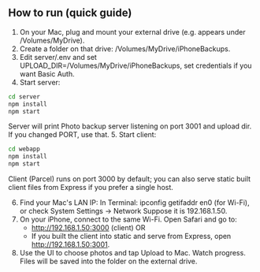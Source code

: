 ## How to run (quick guide)

1. On your Mac, plug and mount your external drive (e.g. appears under /Volumes/MyDrive).
2. Create a folder on that drive: /Volumes/MyDrive/iPhoneBackups.
3. Edit server/.env and set UPLOAD_DIR=/Volumes/MyDrive/iPhoneBackups, set credentials if you want Basic Auth.
4. Start server:

```zsh
cd server
npm install
npm start
```

Server will print Photo backup server listening on port 3001 and upload dir. If you changed PORT, use that.
5. Start client:

```zsh
cd webapp
npm install
npm start
```

Client (Parcel) runs on port 3000 by default; you can also serve static built client files from Express if you prefer a single host.

6. Find your Mac's LAN IP: In Terminal: ipconfig getifaddr en0 (for Wi-Fi), or check System Settings → Network Suppose it is 192.168.1.50.
7. On your iPhone, connect to the same Wi-Fi. Open Safari and go to:
    - http://192.168.1.50:3000 (client) OR
    - If you built the client into static and serve from Express, open http://192.168.1.50:3001.
8. Use the UI to choose photos and tap Upload to Mac. Watch progress. Files will be saved into the folder on the external drive.